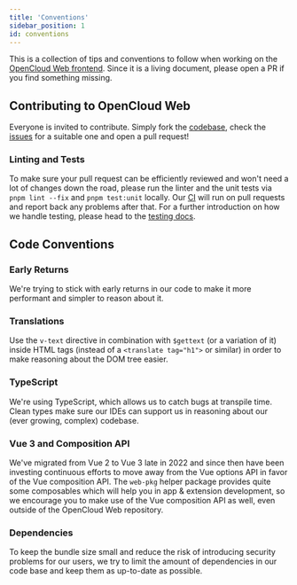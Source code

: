 ```yaml
---
title: 'Conventions'
sidebar_position: 1
id: conventions
---
```




This is a collection of tips and conventions to follow when working on the [OpenCloud Web frontend](https://github.com/opencloud-eu/web).
Since it is a living document, please open a PR if you find something missing.

## Contributing to OpenCloud Web

Everyone is invited to contribute. Simply fork the [codebase](https://github.com/opencloud-eu/web/),
check the [issues](https://github.com/opencloud-eu/web/issues?q=is%3Aopen%20is%3Aissue%20label%3AType%3AGood-First-Issue)
for a suitable one and open a pull request!

### Linting and Tests

To make sure your pull request can be efficiently reviewed and won't need a lot of changes down the road, please run the linter and
the unit tests via `pnpm lint --fix` and `pnpm test:unit` locally. Our [CI](https://drone.opencloud.eu/opencloud/web) will run on
pull requests and report back any problems after that. For a further introduction on how we handle testing, please head to
the [testing docs](./../30-testing/10-running-tests.md).


## Code Conventions

### Early Returns

We're trying to stick with early returns in our code to make it more performant and simpler to reason about it.

### Translations

Use the `v-text` directive in combination with `$gettext` (or a variation of it) inside HTML tags (instead of
a `<translate tag="h1">` or similar) in order to make reasoning about the DOM tree easier.

### TypeScript

We're using TypeScript, which allows us to catch bugs at transpile time. Clean types make sure our IDEs can support us
in reasoning about our (ever growing, complex) codebase.

### Vue 3 and Composition API

We've migrated from Vue 2 to Vue 3 late in 2022 and since then have been investing continuous efforts to move away from the Vue options API
in favor of the Vue composition API. The `web-pkg` helper package provides quite some composables which will help you in
app & extension development, so we encourage you to make use of the Vue composition API as well, even outside of the
OpenCloud Web repository.

### Dependencies

To keep the bundle size small and reduce the risk of introducing security problems for our users, we try to limit
the amount of dependencies in our code base and keep them as up-to-date as possible.
